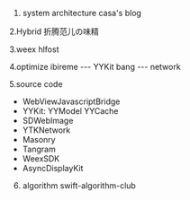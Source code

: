 1. system architecture
casa's blog

2.Hybrid
折腾范儿の味精

3.weex
hlfost

4.optimize
ibireme  	--- YYKit
bang		--- network


5.source code

-  WebViewJavascriptBridge
-  YYKit: YYModel YYCache
-  SDWebImage
-  YTKNetwork
-  Masonry
-  Tangram
-  WeexSDK
-  AsyncDisplayKit


6. algorithm
swift-algorithm-club
